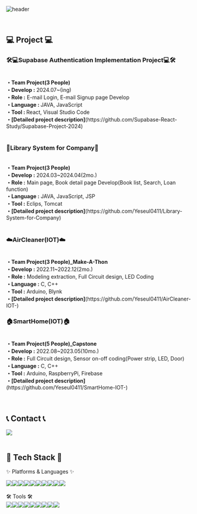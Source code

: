 ![header](https://capsule-render.vercel.app/api?type=venom&height=200&text=%20Yeseul's%20Github!&fontSize=70&color=0:8871e5,100:b678c4&stroke=b678c4)


<br>


## 💻 Project 💻
<div>
	<h3>🛠️💻Supabase Authentication Implementation Project💻🛠️</h3>
<br>
<b>・Team Project(3 People)</b>
<br>
<b>・Develop :</b> 2024.07~(ing)
<br>
<b>・Role :</b> E-mail Login, E-mail Signup page Develop
<br>
<b>・Language : </b> JAVA, JavaScript
<br>
<b>・Tool : </b> React, Visual Studio Code
<br>
<b>・[Detailed project description]</b>(https://github.com/Supabase-React-Study/Supabase-Project-2024)
</div>

<br />

<div>
	<h3>📖Library System for Company📖</h3>
<br>
<b>・Team Project(3 People)</b>
<br>
<b>・Develop :</b> 2024.03~2024.04(2mo.)
<br>
<b>・Role :</b>  Main page, Book detail page Develop(Book list, Search, Loan function)
<br>
<b>・Language :</b> JAVA, JavaScript, JSP
<br>
<b>・Tool :</b> Eclips, Tomcat
<br>
<b>・[Detailed project description]</b>(https://github.com/Yeseul0411/Library-System-for-Company)
</div>

<br />

<div>
	<h3>☁️AirCleaner(IOT)☁️</h3>
<br>
<b>・Team Project(3 People)_Make-A-Thon</b>
<br>
<b>・Develop :</b> 2022.11~2022.12(2mo.)
<br>
<b>・Role :</b> Modeling extraction, Full Circuit design, LED Coding
<br>
<b>・Language :</b> C, C++
<br>
<b>・Tool :</b> Arduino, Blynk
<br>
<b>・[Detailed project description]</b>(https://github.com/Yeseul0411/AirCleaner-IOT-)
</div>


<div>
	<h3>🏠SmartHome(IOT)🏠</h3>
 <br>
<b>・Team Project(5 People)_Capstone</b>
<br>
<b>・Develop :</b> 2022.08~2023.05(10mo.)
<br>
<b>・Role :</b> Full Circuit design, Sensor on-off coding(Power strip, LED, Door)
<br>
<b>・Language :</b> C, C++
<br>
<b>・Tool :</b> Arduino, RaspberryPi, Firebase
<br>
<b>・[Detailed project description]</b>(https://github.com/Yeseul0411/SmartHome-IOT-)
</div>
<br>


<br>

## 📞 Contact 📞
<div style="display:flex; flex-direction:row;">
    <a href="mailto:ys4412202@gmail.com">
        <img src="https://img.shields.io/badge/Gmail-EA4335?style=for-the-badge&logo=Gmail&logoColor=white"> 
    </a>
</div><br>
    
## 🔨 Tech Stack 🔨
✨ Platforms & Languages ✨
<div style="display:flex; flex-direction:row;">
    <img src="https://img.shields.io/badge/Java-007396?style=for-the-badge&logo=Conda-Forge&logoColor=white" />
	<img src="https://img.shields.io/badge/HTML5-E34F26?style=for-the-badge&logo=HTML5&logoColor=white" />
	<img src="https://img.shields.io/badge/CSS3-1572B6?style=for-the-badge&logo=CSS3&logoColor=white" />
	<img src="https://img.shields.io/badge/JavaScript-F7DF1E?style=for-the-badge&logo=JavaScript&logoColor=white" />
	<img src="https://img.shields.io/badge/jQuery-0769AD?style=for-the-badge&logo=jQuery&logoColor=white" />
	<br>
	<img src="https://img.shields.io/badge/c++-00599C?style=for-the-badge&logo=c%2B%2B&logoColor=white">
	<img src="https://img.shields.io/badge/c-A8B9CC?style=for-the-badge&logo=c&logoColor=white">
	<img src="https://img.shields.io/badge/python-3776AB?style=for-the-badge&logo=python&logoColor=white">
	<img src="https://img.shields.io/badge/Oracle%20SQL-F80000?style=for-the-badge&logo=Oracle&logoColor=white" />
	<img src="https://img.shields.io/badge/react-61DAFB?style=for-the-badge&logo=react&logoColor=black">
</div><br>
🛠 Tools 🛠
<div style="display:flex; flex-direction:row;">
	<img src="https://img.shields.io/badge/Eclipse%20IDE-2C2255?style=for-the-badge&logo=EclipseIDE&logoColor=white" />
	<img src="https://img.shields.io/badge/Visual%20Studio%20Code-007ACC?style=for-the-badge&logo=VisualStudioCode&logoColor=white" />
	<img src="https://img.shields.io/badge/Visual%20Studio-66459B?style=for-the-badge&logo=VisualStudio&logoColor=white" />
	<br>
	<img src="https://img.shields.io/badge/Tomcat-F8DC75?style=for-the-badge&logo=ApacheTomcat&logoColor=white" />
	<img src="https://img.shields.io/badge/GitHub-181717?style=for-the-badge&logo=GitHub&logoColor=white" />
	<img src="https://img.shields.io/badge/Arduino-00878F?style=for-the-badge&logo=Arduino&logoColor=white" />
	<img src="https://img.shields.io/badge/Raspberry%20Pi-A22846?style=for-the-badge&logo=raspberrypi&logoColor=white" />
	<img src="https://img.shields.io/badge/Firebase-DD2C00?style=for-the-badge&logo=firebase&logoColor=white" />
	<img src="https://img.shields.io/badge/Blynk-48d1cc?style=for-the-badge&logo=Blynk&logoColor=white" />
</div>
</div>
